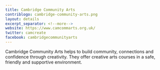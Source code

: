 ```yaml
---
title: Cambridge Community Arts
contriblogo: cambridge-community-arts.png
layout: details
excerpt_separator: <!--more-->
website: https://www.camcommarts.org.uk/
twitter: camcreate
facebook: cambridgecommunityarts
---
```

Cambridge Community Arts helps to build community, connections and confidence through creativity. They offer creative arts courses in a safe, friendly and supportive environment. 
<!--more-->

